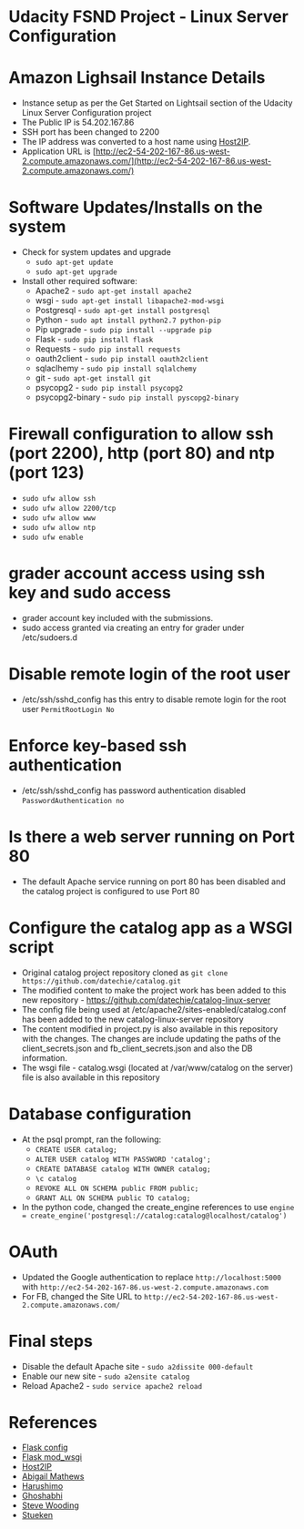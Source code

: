 # Udacity FSND Project - Linux Server Configuration

# Amazon Lighsail Instance Details
* Instance setup as per the Get Started on Lightsail section of the Udacity Linux Server Configuration project
* The Public IP is 54.202.167.86
* SSH port has been changed to 2200
* The IP address was converted to a host name using [Host2IP](http://www.hcidata.info/host2ip.cgi).
* Application URL is [http://ec2-54-202-167-86.us-west-2.compute.amazonaws.com/](http://ec2-54-202-167-86.us-west-2.compute.amazonaws.com/)

# Software Updates/Installs on the system
* Check for system updates and upgrade
  - `sudo apt-get update`
  - `sudo apt-get upgrade`
* Install other required software:
  - Apache2 - `sudo apt-get install apache2`
  - wsgi - `sudo apt-get install libapache2-mod-wsgi`
  - Postgresql - `sudo apt-get install postgresql`
  - Python - `sudo apt install python2.7 python-pip`
  - Pip upgrade - `sudo pip install --upgrade pip`
  - Flask - `sudo pip install flask`
  - Requests - `sudo pip install requests`
  - oauth2client - `sudo pip install oauth2client`
  - sqlaclhemy - `sudo pip install sqlalchemy`
  - git - `sudo apt-get install git`
  - psycopg2 - `sudo pip install psycopg2`
  - psycopg2-binary - `sudo pip install pyscopg2-binary`

# Firewall configuration to allow ssh (port 2200), http (port 80) and ntp (port 123)
  - `sudo ufw allow ssh`
  - `sudo ufw allow 2200/tcp`
  - `sudo ufw allow www`
  - `sudo ufw allow ntp`
  - `sudo ufw enable`

# grader account access using ssh key and sudo access
* grader account key included with the submissions.
* sudo access granted via creating an entry for grader under /etc/sudoers.d

# Disable remote login of the root user
* /etc/ssh/sshd_config has this entry to disable remote login for the root user
  `PermitRootLogin No`

# Enforce key-based ssh authentication
* /etc/ssh/sshd_config has password authentication disabled
  `PasswordAuthentication no`

# Is there a web server running on Port 80
* The default Apache service running on port 80 has been disabled and the catalog project is configured to use Port 80

# Configure the catalog app as a WSGI script
* Original catalog project repository cloned as `git clone https://github.com/datechie/catalog.git`
* The modified content to make the project work has been added to this new repository - https://github.com/datechie/catalog-linux-server
* The config file being used at /etc/apache2/sites-enabled/catalog.conf has been added to the new catalog-linux-server repository
* The content modified in project.py is also available in this repository with the changes. The changes are include updating the paths of the client_secrets.json and fb_client_secrets.json and also the DB information.
* The wsgi file - catalog.wsgi (located at /var/www/catalog on the server) file is also available in this repository

# Database configuration
* At the psql prompt, ran the following:
  - `CREATE USER catalog;`
  - `ALTER USER catalog WITH PASSWORD 'catalog';`
  - `CREATE DATABASE catalog WITH OWNER catalog; `
  - `\c catalog`
  - `REVOKE ALL ON SCHEMA public FROM public;`
  - `GRANT ALL ON SCHEMA public TO catalog;`
* In the python code, changed the create_engine references to use `engine = create_engine('postgresql://catalog:catalog@localhost/catalog')`

# OAuth
* Updated the Google authentication to replace `http://localhost:5000` with `http://ec2-54-202-167-86.us-west-2.compute.amazonaws.com`
* For FB, changed the Site URL to `http://ec2-54-202-167-86.us-west-2.compute.amazonaws.com/`

# Final steps
*  Disable the default Apache site - `sudo a2dissite 000-default`
*  Enable our new site - `sudo a2ensite catalog`
*  Reload Apache2 - `sudo service apache2 reload`

# References
* [Flask config](http://flask.pocoo.org/docs/0.12/config/)
* [Flask mod_wsgi](http://flask.pocoo.org/docs/0.12/deploying/mod_wsgi/)
* [Host2IP](http://www.hcidata.info/host2ip.cgi)
* [Abigail Mathews](https://github.com/AbigailMathews/FSND-P5)
* [Harushimo](https://github.com/harushimo/linux-server-configuration)
* [Ghoshabhi](https://github.com/ghoshabhi/P5-Linux-Config)
* [Steve Wooding](https://github.com/SteveWooding/fullstack-nanodegree-linux-server-config)
* [Stueken](https://github.com/stueken/FSND-P5_Linux-Server-Configuration)


